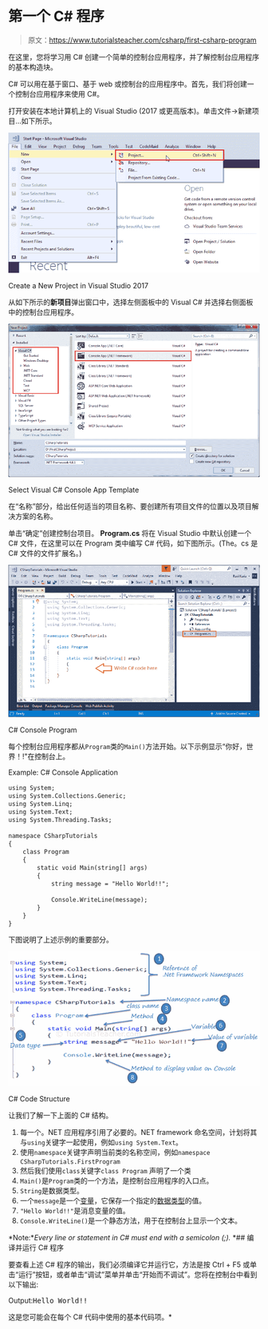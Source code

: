 # 第一个 C# 程序

> 原文：<https://www.tutorialsteacher.com/csharp/first-csharp-program>

在这里，您将学习用 C# 创建一个简单的控制台应用程序，并了解控制台应用程序的基本构造块。

C# 可以用在基于窗口、基于 web 或控制台的应用程序中。首先，我们将创建一个控制台应用程序来使用 C#。

打开安装在本地计算机上的 Visual Studio (2017 或更高版本)。单击文件->新建项目...如下所示。

[![](img/17d2c42f69200f4cc23bd422f74868e6.png "Create C# console project")](../../Content/images/csharp/create-project-in-visualstudio.png) 

Create a New Project in Visual Studio 2017



从如下所示的**新项目**弹出窗口中，选择左侧面板中的 Visual C# 并选择右侧面板中的控制台应用程序。

[![](img/e7ea524e969cea47142027e9428594a7.png "Select Project Template")](../../Content/images/csharp/create-csharp-console-project.png) 

Select Visual C# Console App Template



在“名称”部分，给出任何适当的项目名称、要创建所有项目文件的位置以及项目解决方案的名称。

单击“确定”创建控制台项目。 **Program.cs** 将在 Visual Studio 中默认创建一个 C# 文件，在这里可以在 Program 类中编写 C# 代码，如下图所示。(The。cs 是 C# 文件的文件扩展名。)

[![](img/f169ce8ec690f2d0d7b0bd46b2459697.png)](../../Content/images/csharp/csharp-program.png) 

C# Console Program



每个控制台应用程序都从`Program`类的`Main()`方法开始。以下示例显示“你好，世界！!"在控制台上。

Example: C# Console Application

```
using System;
using System.Collections.Generic;
using System.Linq;
using System.Text;
using System.Threading.Tasks;

namespace CSharpTutorials
{
    class Program
    {
        static void Main(string[] args)
        {
            string message = "Hello World!!";

            Console.WriteLine(message);
        }
    }
} 
```

下图说明了上述示例的重要部分。

[![](img/b1addb410932d8d3c0f02c498abb12b7.png)](../../Content/images/csharp/csharp-code-structure.png) 

C# Code Structure



让我们了解一下上面的 C# 结构。

1.  每一个。NET 应用程序引用了必要的。NET framework 命名空间，计划将其与`using`关键字一起使用，例如`using System.Text`。
2.  使用`namespace`关键字声明当前类的名称空间，例如`namespace CSharpTutorials.FirstProgram`
3.  然后我们使用`class`关键字`class Program` 声明了一个类
4.  `Main()`是`Program`类的一个方法，是控制台应用程序的入口点。
5.  `String`是数据类型。
6.  一个`message`是一个[变量](/csharp/csharp-variable)，它保存一个指定的[数据类型](/csharp/csharp-data-types)的值。
7.  `"Hello World!!"`是消息变量的值。
8.  `Console.WriteLine()`是一个静态方法，用于在控制台上显示一个文本。

*Note:**Every line or statement in C# must end with a semicolon (;).* *## 编译并运行 C# 程序

要查看上述 C# 程序的输出，我们必须编译它并运行它，方法是按 Ctrl + F5 或单击“运行”按钮，或者单击“调试”菜单并单击“开始而不调试”。您将在控制台中看到以下输出:

Output:<samp>Hello World!!</samp>

这是您可能会在每个 C# 代码中使用的基本代码项。*